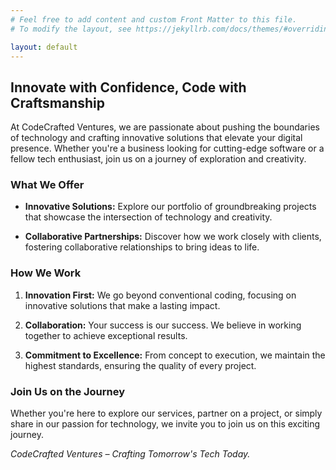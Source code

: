 ```yaml
---
# Feel free to add content and custom Front Matter to this file.
# To modify the layout, see https://jekyllrb.com/docs/themes/#overriding-theme-defaults

layout: default
---
```


## Innovate with Confidence, Code with Craftsmanship

At CodeCrafted Ventures, we are passionate about pushing the boundaries of technology and crafting innovative solutions that elevate your digital presence. Whether you're a business looking for cutting-edge software or a fellow tech enthusiast, join us on a journey of exploration and creativity.

### What We Offer

- **Innovative Solutions:** Explore our portfolio of groundbreaking projects that showcase the intersection of technology and creativity.

- **Collaborative Partnerships:** Discover how we work closely with clients, fostering collaborative relationships to bring ideas to life.

### How We Work

1. **Innovation First:** We go beyond conventional coding, focusing on innovative solutions that make a lasting impact.

2. **Collaboration:** Your success is our success. We believe in working together to achieve exceptional results.

3. **Commitment to Excellence:** From concept to execution, we maintain the highest standards, ensuring the quality of every project.

### Join Us on the Journey

Whether you're here to explore our services, partner on a project, or simply share in our passion for technology, we invite you to join us on this exciting journey.

*CodeCrafted Ventures – Crafting Tomorrow's Tech Today.*
